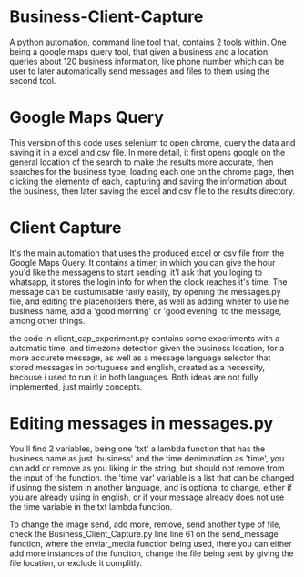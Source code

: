 # Business-Client-Capture
A python automation, command line tool that, contains 2 tools within. One being a google maps query tool, that given a business and a location, queries about 120 business information, like phone number which can be user to later automatically send messages and files to them using the second tool.

# Google Maps Query
This version of this code uses selenium to open chrome, query the data and saving it in a excel and csv file. In more detail, it first opens google on the general location of the search to make the results more accurate, then searches for the business type, loading each one on the chrome page, then clicking the elemente of each, capturing and saving the information about the business, then later saving the excel and csv file to the results directory.

# Client Capture
It's the main automation that uses the produced excel or csv file from the Google Maps Query. It contains a timer, in which you can give the hour you'd like the messagens to start sending, it'l ask that you loging to whatsapp, it stores the login info for when the clock reaches it's time. The message can be custumisable fairly easily, by opening the messages.py file, and editing the placeholders there, as well as adding wheter to use he business name, add a 'good morning' or 'good evening' to the message, among other things.

the code in client_cap_experiment.py contains some experiments with a automatic time, and timezone detection given the business location, for a more accurete message, as well as a message language selector that stored messages in portuguese and english, created as a necessity, becouse i used to run it in both languages. Both ideas are not fully implemented, just mainly concepts.


# Editing messages in messages.py
You'll find 2 variables, being one 'txt' a lambda function that has the business name as just 'business' and the time denimination as 'time', you can add or remove as you liking in the string, but should not remove from the input of the function. the 'time_var' variable is a list that can be changed if usinng the sistem in another language, and is optional to change, either if you are already  using in english, or if your message already does not use the time variable in the txt lambda function.

To change the image send, add more, remove, send another type of file, check the Business_Client_Capture.py line line 61 on the send_message function, where the enviar_media function being used,  there you can either add more instances of the funciton, change the file being sent by giving the file location, or exclude it complitly.
